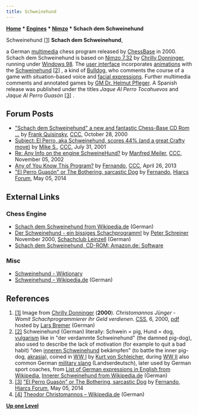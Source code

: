 ```yaml
---
title: Schweinehund
---
```

**[Home](Home "Home") \* [Engines](Engines "Engines") \* [Nimzo](Nimzo "Nimzo") \* Schach dem Schweinehund**



 [](File:Schweinehund.jpg) Schweinehund <a id="cite-note-1" href="#cite-ref-1">[1]</a> 
**Schach dem Schweinehund**,  

a German [multimedia](https://en.wikipedia.org/wiki/Multimedia) chess program released by [ChessBase](ChessBase "ChessBase") in 2000. Schach dem Schweinehund is based on [Nimzo 7.32](Nimzo "Nimzo") by [Chrilly Donninger](Chrilly_Donninger "Chrilly Donninger"), running under [Windows 98](Windows "Windows"). The [user interface](User_Interface "User Interface") incorporates [animations](https://en.wikipedia.org/wiki/Animation) with the [Schweinehund](http://de.wikipedia.org/wiki/Schweinehund) <a id="cite-note-2" href="#cite-ref-2">[2]</a> , a kind of [Bulldog](https://en.wikipedia.org/wiki/Bulldog), who comments the course of a game with situation-based voice and [facial expressions](https://en.wikipedia.org/wiki/Facial_expressions). Further multimedia comments and annotated games by [GM Dr. Helmut Pfleger](https://en.wikipedia.org/wiki/Helmut_Pfleger). A Spanish release was published under the titles *Jaque Al Perro Tocahuevos* and *Jaque Al Perro Guasón* <a id="cite-note-3" href="#cite-ref-3">[3]</a> . 



## Forum Posts


* ["Schach dem Schweinehund" a new and fantastic Chess-Base CD Rom ...](https://www.stmintz.com/ccc/index.php?id=135262) by [Frank Quisinsky](Frank_Quisinsky "Frank Quisinsky"), [CCC](CCC "CCC"), October 28, 2000
* [Subject: El Perro, aka Schweinehund, scores 44% (and a great Crafty move)](https://www.stmintz.com/ccc/index.php?id=181782) by [Mike S.](index.php?title=Michael_Scheidl&action=edit&redlink=1 "Michael Scheidl (page does not exist)"), [CCC](CCC "CCC"), July 31, 2001
* [Re: Any Info on the engine SchweineHund?](https://www.stmintz.com/ccc/index.php?id=263372) by [Manfred Meiler](index.php?title=Manfred_Meiler&action=edit&redlink=1 "Manfred Meiler (page does not exist)"), [CCC](CCC "CCC"), November 05, 2002
* [Any of You Know This Program?](http://www.talkchess.com/forum/viewtopic.php?t=47861) by [Fernando](Fernando_Villegas "Fernando Villegas"), [CCC](CCC "CCC"), April 26, 2013
* ["El Perro Guasón" or The Bothering, sarcastic Dog](http://hiarcs.net/forums/viewtopic.php?t=6701) by [Fernando](Fernando_Villegas "Fernando Villegas"), [Hiarcs Forum](Computer_Chess_Forums "Computer Chess Forums"), May 05, 2014


## External Links


### Chess Engine


* [Schach dem Schweinehund from Wikipedia.de](https://de.wikipedia.org/wiki/Schach_dem_Schweinehund) (German)
* [Der Schweinehund - ein bissiges Schachprogramm!](http://scleinzell.schachvereine.de/p_spielprogramme/schweinehund.shtml) by [Peter Schreiner](Peter_Schreiner "Peter Schreiner") November 2000, [Schachclub Leinzell](http://scleinzell.schachvereine.de/home/news.shtml) (German)
* [Schach dem Schweinehund, CD-ROM: Amazon.de: Software](http://www.amazon.de/Chessbase-Schach-dem-Schweinehund-CD-ROM/dp/3935602332)


### Misc


* [Schweinehund - Wiktionary](https://en.wiktionary.org/wiki/Schweinehund)
* [Schweinehund - Wikipedia.de](https://de.wikipedia.org/wiki/Schweinehund) (German)


## References


1. <a id="cite-ref-1" href="#cite-note-1">[1]</a> Image from [Chrilly Donninger](Chrilly_Donninger "Chrilly Donninger") (**2000**). *Christomannos Jünger - Womit Schachprogrammierer ihr Geld verdienen*. [CSS](Computerschach_und_Spiele "Computerschach und Spiele"), 6, 2000, [pdf](http://www.lbremer.de/chrilly/christomanno.pdf) hosted by [Lars Bremer](Lars_Bremer "Lars Bremer") (German)
2. <a id="cite-ref-2" href="#cite-note-2">[2]</a> Schweinehund (German) literally: Schwein = pig, Hund = dog, [vulgarism](https://en.wikipedia.org/wiki/Vulgarism) like in "der verdammte Schweinehund" (the damned pig-dog), also used to describe the lack of motivation (for example to quit a bad habit) "den [inneren Schweinehund](http://de.wikipedia.org/wiki/Innerer_Schweinehund) bekämpfen" (to battle the inner pig-dog, [akrasia](https://en.wikipedia.org/wiki/Akrasia)), coined in [WW I](https://en.wikipedia.org/wiki/World_War_I) by [Kurt von Schleicher](https://en.wikipedia.org/wiki/Kurt_von_Schleicher), during [WW II](https://en.wikipedia.org/wiki/World_War_II) also common German [military slang](https://en.wikipedia.org/wiki/Military_slang) (Landserdeutsch), later used by German sport coaches, from [List of German expressions in English from Wikipedia](https://en.wikipedia.org/wiki/List_of_German_expressions_in_English), [Innerer Schweinehund from Wikipedia.de](http://de.wikipedia.org/wiki/Innerer_Schweinehund) (German)
3. <a id="cite-ref-3" href="#cite-note-3">[3]</a> ["El Perro Guasón" or The Bothering, sarcastic Dog](http://hiarcs.net/forums/viewtopic.php?t=6701) by [Fernando](Fernando_Villegas "Fernando Villegas"), [Hiarcs Forum](Computer_Chess_Forums "Computer Chess Forums"), May 05, 2014
4. <a id="cite-ref-4" href="#cite-note-4">[4]</a> [Theodor Christomannos – Wikipedia.de](https://de.wikipedia.org/wiki/Theodor_Christomannos) (German)

**[Up one Level](Nimzo "Nimzo")**







 
